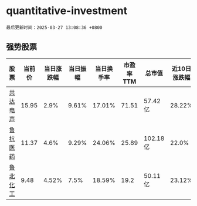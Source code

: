 # quantitative-investment

`最后更新时间：2025-03-27 13:08:36 +0800`

## 强势股票

|股票|当前价|当日涨跌幅|当日振幅|当日换手率|市盈率TTM|总市值|近10日涨跌幅|
|----|----|----|----|----|----|----|----|
|[共达电声](https://xueqiu.com/S/SZ002655)|15.95|2.9%|9.61%|17.01%|71.51|57.42亿|28.22%|
|[鲁抗医药](https://xueqiu.com/S/SH600789)|11.37|4.6%|9.29%|24.06%|25.89|102.18亿|22.0%|
|[鲁北化工](https://xueqiu.com/S/SH600727)|9.48|4.52%|7.5%|18.59%|19.2|50.11亿|23.12%|
